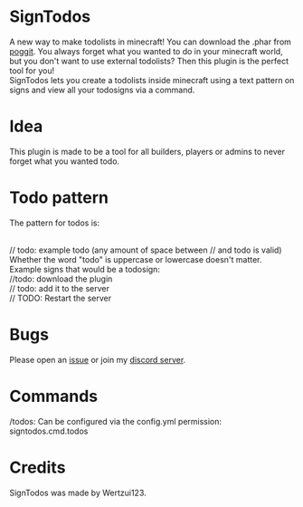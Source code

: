 # SignTodos
A new way to make todolists in minecraft!
You can download the .phar from <a href="https://poggit.pmmp.io/p/SignTodos">poggit</a>.
You always forget what you wanted to do in your minecraft world, but you don't want to use external todolists? Then this plugin is the perfect tool for you!
<br>SignTodos lets you create a todolists inside minecraft using a text pattern on signs and view all your todosigns via a command.
# Idea
This plugin is made to be a tool for all builders, players or admins to never forget what you wanted todo.
# Todo pattern
The pattern for todos is:

<br>// todo: example todo (any amount of space between // and todo is valid) Whether the word "todo" is uppercase or lowercase doesn't matter.
<br>Example signs that would be a todosign:
<br>//todo: download the plugin
<br>// todo: add it to the server
<br>// TODO: Restart the server
# Bugs
Please open an <a href="https://github.com/Wertzui123/SignTodos/issues">issue</a> or join my <a href="https://discord.gg/dmWPEYq">discord server</a>.
# Commands
/todos:
Can be configured via the config.yml
permission: signtodos.cmd.todos
# Credits
SignTodos was made by Wertzui123.
